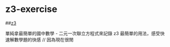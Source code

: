 # z3-exercise

##[z3](https://github.com/Z3Prover/z3)

單純拿最簡單的國中數學 - 二元一次聯立方程式來記錄 z3 最簡單的用法，感受快速解數學題的快感
// 因為現在很閒
